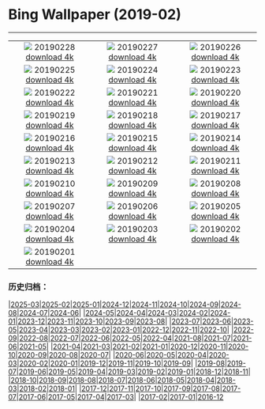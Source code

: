# Bing Wallpaper (2019-02)
**************
| | | |
| :----: | :----: | :----: |
| ![](https://www.bing.com/az/hprichbg/rb/HZMB_EN-US5552546476_1920x1080.jpg) 20190228 [download 4k](https://www.bing.com/az/hprichbg/rb/HZMB_EN-US5552546476_UHD.jpg) | ![](https://www.bing.com/az/hprichbg/rb/PolarBearDay_EN-US4843695148_1920x1080.jpg) 20190227 [download 4k](https://www.bing.com/az/hprichbg/rb/PolarBearDay_EN-US4843695148_UHD.jpg) | ![](https://www.bing.com/az/hprichbg/rb/WinterGrand_EN-US4797319119_1920x1080.jpg) 20190226 [download 4k](https://www.bing.com/az/hprichbg/rb/WinterGrand_EN-US4797319119_UHD.jpg) |
| ![](https://www.bing.com/az/hprichbg/rb/CumulusCaribbean_EN-US4741959519_1920x1080.jpg) 20190225 [download 4k](https://www.bing.com/az/hprichbg/rb/CumulusCaribbean_EN-US4741959519_UHD.jpg) | ![](https://www.bing.com/th?id=OHR.OldTownTallinn_EN-US4682886396_1920x1080.jpg) 20190224 [download 4k](https://www.bing.com/th?id=OHR.OldTownTallinn_EN-US4682886396_UHD.jpg) | ![](https://www.bing.com/az/hprichbg/rb/ChamonixWalkway_EN-US4624018055_1920x1080.jpg) 20190223 [download 4k](https://www.bing.com/az/hprichbg/rb/ChamonixWalkway_EN-US4624018055_UHD.jpg) |
| ![](https://www.bing.com/az/hprichbg/rb/PlatteRiver_EN-US4569107551_1920x1080.jpg) 20190222 [download 4k](https://www.bing.com/az/hprichbg/rb/PlatteRiver_EN-US4569107551_UHD.jpg) | ![](https://www.bing.com/az/hprichbg/rb/BathBach_EN-US4522882386_1920x1080.jpg) 20190221 [download 4k](https://www.bing.com/az/hprichbg/rb/BathBach_EN-US4522882386_UHD.jpg) | ![](https://www.bing.com/az/hprichbg/rb/RavenWolf_EN-US4433795745_1920x1080.jpg) 20190220 [download 4k](https://www.bing.com/az/hprichbg/rb/RavenWolf_EN-US4433795745_UHD.jpg) |
| ![](https://www.bing.com/az/hprichbg/rb/PingxiSky_EN-US4395773279_1920x1080.jpg) 20190219 [download 4k](https://www.bing.com/az/hprichbg/rb/PingxiSky_EN-US4395773279_UHD.jpg) | ![](https://www.bing.com/az/hprichbg/rb/StitchedPrez_EN-US4340462131_1920x1080.jpg) 20190218 [download 4k](https://www.bing.com/az/hprichbg/rb/StitchedPrez_EN-US4340462131_UHD.jpg) | ![](https://www.bing.com/az/hprichbg/rb/GBBC_EN-US4296150851_1920x1080.jpg) 20190217 [download 4k](https://www.bing.com/az/hprichbg/rb/GBBC_EN-US4296150851_UHD.jpg) |
| ![](https://www.bing.com/az/hprichbg/rb/PangolinDay_EN-US4234282940_1920x1080.jpg) 20190216 [download 4k](https://www.bing.com/az/hprichbg/rb/PangolinDay_EN-US4234282940_UHD.jpg) | ![](https://www.bing.com/az/hprichbg/rb/Kamakura_EN-US1906621758_1920x1080.jpg) 20190215 [download 4k](https://www.bing.com/az/hprichbg/rb/Kamakura_EN-US1906621758_UHD.jpg) | ![](https://www.bing.com/az/hprichbg/rb/HeartCranes_EN-US4166665260_1920x1080.jpg) 20190214 [download 4k](https://www.bing.com/az/hprichbg/rb/HeartCranes_EN-US4166665260_UHD.jpg) |
| ![](https://www.bing.com/az/hprichbg/rb/BeatlesAshram_EN-US4100734529_1920x1080.jpg) 20190213 [download 4k](https://www.bing.com/az/hprichbg/rb/BeatlesAshram_EN-US4100734529_UHD.jpg) | ![](https://www.bing.com/az/hprichbg/rb/UFOMuseum_EN-US4040829577_1920x1080.jpg) 20190212 [download 4k](https://www.bing.com/az/hprichbg/rb/UFOMuseum_EN-US4040829577_UHD.jpg) | ![](https://www.bing.com/az/hprichbg/rb/KomondorKennel_EN-US3977560112_1920x1080.jpg) 20190211 [download 4k](https://www.bing.com/az/hprichbg/rb/KomondorKennel_EN-US3977560112_UHD.jpg) |
| ![](https://www.bing.com/az/hprichbg/rb/StylusGroove_EN-US3894393576_1920x1080.jpg) 20190210 [download 4k](https://www.bing.com/az/hprichbg/rb/StylusGroove_EN-US3894393576_UHD.jpg) | ![](https://www.bing.com/az/hprichbg/rb/AlmondOrchard_EN-US3748776057_1920x1080.jpg) 20190209 [download 4k](https://www.bing.com/az/hprichbg/rb/AlmondOrchard_EN-US3748776057_UHD.jpg) | ![](https://www.bing.com/az/hprichbg/rb/YNPFirefall_EN-US3687518557_1920x1080.jpg) 20190208 [download 4k](https://www.bing.com/az/hprichbg/rb/YNPFirefall_EN-US3687518557_UHD.jpg) |
| ![](https://www.bing.com/az/hprichbg/rb/Misotsuchi_EN-US3565171827_1920x1080.jpg) 20190207 [download 4k](https://www.bing.com/az/hprichbg/rb/Misotsuchi_EN-US3565171827_UHD.jpg) | ![](https://www.bing.com/az/hprichbg/rb/Punakaiki_EN-US3494641151_1920x1080.jpg) 20190206 [download 4k](https://www.bing.com/az/hprichbg/rb/Punakaiki_EN-US3494641151_UHD.jpg) | ![](https://www.bing.com/az/hprichbg/rb/LunarLanterns_EN-US3433755982_1920x1080.jpg) 20190205 [download 4k](https://www.bing.com/az/hprichbg/rb/LunarLanterns_EN-US3433755982_UHD.jpg) |
| ![](https://www.bing.com/az/hprichbg/rb/RosaParks_EN-US3305378721_1920x1080.jpg) 20190204 [download 4k](https://www.bing.com/az/hprichbg/rb/RosaParks_EN-US3305378721_UHD.jpg) | ![](https://www.bing.com/az/hprichbg/rb/JapanCrane_EN-US3184238455_1920x1080.jpg) 20190203 [download 4k](https://www.bing.com/az/hprichbg/rb/JapanCrane_EN-US3184238455_UHD.jpg) | ![](https://www.bing.com/az/hprichbg/rb/HoaryMarmot_EN-US3130702758_1920x1080.jpg) 20190202 [download 4k](https://www.bing.com/az/hprichbg/rb/HoaryMarmot_EN-US3130702758_UHD.jpg) |
| ![](https://www.bing.com/az/hprichbg/rb/MigrationDance_EN-US2906909257_1920x1080.jpg) 20190201 [download 4k](https://www.bing.com/az/hprichbg/rb/MigrationDance_EN-US2906909257_UHD.jpg) |  |  |

### 历史归档：

|[2025-03](bing/2025-03/2025-03.md)|[2025-02](bing/2025-02/2025-02.md)|[2025-01](bing/2025-01/2025-01.md)|[2024-12](bing/2024-12/2024-12.md)|[2024-11](bing/2024-11/2024-11.md)|[2024-10](bing/2024-10/2024-10.md)|[2024-09](bing/2024-09/2024-09.md)|[2024-08](bing/2024-08/2024-08.md)|[2024-07](bing/2024-07/2024-07.md)|[2024-06](bing/2024-06/2024-06.md)|
|[2024-05](bing/2024-05/2024-05.md)|[2024-04](bing/2024-04/2024-04.md)|[2024-03](bing/2024-03/2024-03.md)|[2024-02](bing/2024-02/2024-02.md)|[2024-01](bing/2024-01/2024-01.md)|[2023-12](bing/2023-12/2023-12.md)|[2023-11](bing/2023-11/2023-11.md)|[2023-10](bing/2023-10/2023-10.md)|[2023-09](bing/2023-09/2023-09.md)|[2023-08](bing/2023-08/2023-08.md)|
|[2023-07](bing/2023-07/2023-07.md)|[2023-06](bing/2023-06/2023-06.md)|[2023-05](bing/2023-05/2023-05.md)|[2023-04](bing/2023-04/2023-04.md)|[2023-03](bing/2023-03/2023-03.md)|[2023-02](bing/2023-02/2023-02.md)|[2023-01](bing/2023-01/2023-01.md)|[2022-12](bing/2022-12/2022-12.md)|[2022-11](bing/2022-11/2022-11.md)|[2022-10](bing/2022-10/2022-10.md)|
|[2022-09](bing/2022-09/2022-09.md)|[2022-08](bing/2022-08/2022-08.md)|[2022-07](bing/2022-07/2022-07.md)|[2022-06](bing/2022-06/2022-06.md)|[2022-05](bing/2022-05/2022-05.md)|[2022-04](bing/2022-04/2022-04.md)|[2021-08](bing/2021-08/2021-08.md)|[2021-07](bing/2021-07/2021-07.md)|[2021-06](bing/2021-06/2021-06.md)|[2021-05](bing/2021-05/2021-05.md)|
|[2021-04](bing/2021-04/2021-04.md)|[2021-03](bing/2021-03/2021-03.md)|[2021-02](bing/2021-02/2021-02.md)|[2021-01](bing/2021-01/2021-01.md)|[2020-12](bing/2020-12/2020-12.md)|[2020-11](bing/2020-11/2020-11.md)|[2020-10](bing/2020-10/2020-10.md)|[2020-09](bing/2020-09/2020-09.md)|[2020-08](bing/2020-08/2020-08.md)|[2020-07](bing/2020-07/2020-07.md)|
|[2020-06](bing/2020-06/2020-06.md)|[2020-05](bing/2020-05/2020-05.md)|[2020-04](bing/2020-04/2020-04.md)|[2020-03](bing/2020-03/2020-03.md)|[2020-02](bing/2020-02/2020-02.md)|[2020-01](bing/2020-01/2020-01.md)|[2019-12](bing/2019-12/2019-12.md)|[2019-11](bing/2019-11/2019-11.md)|[2019-10](bing/2019-10/2019-10.md)|[2019-09](bing/2019-09/2019-09.md)|
|[2019-08](bing/2019-08/2019-08.md)|[2019-07](bing/2019-07/2019-07.md)|[2019-06](bing/2019-06/2019-06.md)|[2019-05](bing/2019-05/2019-05.md)|[2019-04](bing/2019-04/2019-04.md)|[2019-03](bing/2019-03/2019-03.md)|[2019-02](bing/2019-02/2019-02.md)|[2019-01](bing/2019-01/2019-01.md)|[2018-12](bing/2018-12/2018-12.md)|[2018-11](bing/2018-11/2018-11.md)|
|[2018-10](bing/2018-10/2018-10.md)|[2018-09](bing/2018-09/2018-09.md)|[2018-08](bing/2018-08/2018-08.md)|[2018-07](bing/2018-07/2018-07.md)|[2018-06](bing/2018-06/2018-06.md)|[2018-05](bing/2018-05/2018-05.md)|[2018-04](bing/2018-04/2018-04.md)|[2018-03](bing/2018-03/2018-03.md)|[2018-02](bing/2018-02/2018-02.md)|[2018-01](bing/2018-01/2018-01.md)|
|[2017-12](bing/2017-12/2017-12.md)|[2017-11](bing/2017-11/2017-11.md)|[2017-10](bing/2017-10/2017-10.md)|[2017-09](bing/2017-09/2017-09.md)|[2017-08](bing/2017-08/2017-08.md)|[2017-07](bing/2017-07/2017-07.md)|[2017-06](bing/2017-06/2017-06.md)|[2017-05](bing/2017-05/2017-05.md)|[2017-04](bing/2017-04/2017-04.md)|[2017-03](bing/2017-03/2017-03.md)|
|[2017-02](bing/2017-02/2017-02.md)|[2017-01](bing/2017-01/2017-01.md)|[2016-12](bing/2016-12/2016-12.md)